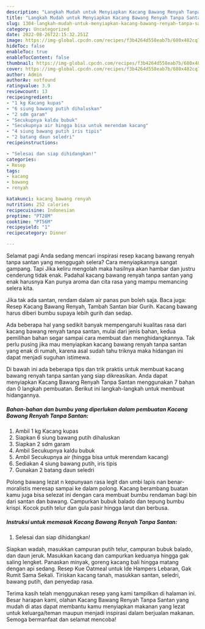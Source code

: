 ```yaml
---
description: "Langkah Mudah untuk Menyiapkan Kacang Bawang Renyah Tanpa Santan{ yang Sempurna,  Menu Buat lebaran"
title: "Langkah Mudah untuk Menyiapkan Kacang Bawang Renyah Tanpa Santan{ yang Sempurna,  Menu Buat lebaran"
slug: 1304-langkah-mudah-untuk-menyiapkan-kacang-bawang-renyah-tanpa-santan-yang-sempurna-menu-buat-lebaran
category: Uncategorized
date: 2022-08-26T22:15:32.251Z
image: https://img-global.cpcdn.com/recipes/f3b4264d558eab7b/680x482cq70/kacang-bawang-renyah-tanpa-santan-foto-resep-utama.jpg
hideToc: false
enableToc: true
enableTocContent: false
thumbnail: https://img-global.cpcdn.com/recipes/f3b4264d558eab7b/680x482cq70/kacang-bawang-renyah-tanpa-santan-foto-resep-utama.jpg
cover: https://img-global.cpcdn.com/recipes/f3b4264d558eab7b/680x482cq70/kacang-bawang-renyah-tanpa-santan-foto-resep-utama.jpg
author: Admin
authorAv: notfound
ratingvalue: 3.9
reviewcount: 13
recipeingredient:
- "1 kg Kacang kupas"
- "6 siung bawang putih dihaluskan"
- "2 sdm garam"
- "Secukupnya kaldu bubuk"
- "Secukupnya air hingga bisa untuk merendam kacang"
- "4 siung bawang putih iris tipis"
- "2 batang daun seledri"
recipeinstructions:

- "Selesai dan siap dihidangkan!"
categories:
- Resep
tags:
- kacang
- bawang
- renyah

katakunci: kacang bawang renyah 
nutrition: 252 calories
recipecuisine: Indonesian
preptime: "PT28M"
cooktime: "PT56M"
recipeyield: "1"
recipecategory: Dinner

---
```



Selamat pagi Anda sedang mencari inspirasi resep kacang bawang renyah tanpa santan yang menggugah selera? Cara menyiapkannya sangat gampang. Tapi Jika keliru mengolah maka hasilnya akan hambar dan justru cenderung tidak enak. Padahal kacang bawang renyah tanpa santan yang enak harusnya Kan punya aroma dan cita rasa yang mampu memancing selera kita.


Jika tak ada santan, rendam dalam air panas pun boleh saja. Baca juga: Resep Kacang Bawang Renyah, Tambah Santan biar Gurih. Kacang bawang harus diberi bumbu supaya lebih gurih dan sedap.

Ada beberapa hal yang sedikit banyak mempengaruhi kualitas rasa dari kacang bawang renyah tanpa santan, mulai dari jenis bahan, kedua pemilihan bahan segar sampai cara membuat dan menghidangkannya. Tak perlu pusing jika mau menyiapkan kacang bawang renyah tanpa santan yang enak di rumah, karena asal sudah tahu triknya maka hidangan ini dapat menjadi suguhan istimewa.


Di bawah ini ada beberapa tips dan trik praktis untuk membuat kacang bawang renyah tanpa santan yang siap dikreasikan. Anda dapat menyiapkan Kacang Bawang Renyah Tanpa Santan menggunakan 7 bahan dan 0 langkah pembuatan. Berikut ini langkah-langkah untuk membuat hidangannya.

<!--inarticleads1-->

##### Bahan-bahan dan bumbu yang diperlukan dalam pembuatan Kacang Bawang Renyah Tanpa Santan:

1. Ambil 1 kg Kacang kupas
1. Siapkan 6 siung bawang putih dihaluskan
1. Siapkan 2 sdm garam
1. Ambil Secukupnya kaldu bubuk
1. Ambil Secukupnya air (hingga bisa untuk merendam kacang)
1. Sediakan 4 siung bawang putih, iris tipis
1. Gunakan 2 batang daun seledri


Polong bawang lezat n kepunyaan rasa legit dan umbi lapis nan benar-moralistis meresap sampai ke dalam polong. Kacang berambang buatan kamu juga bisa selezat ini dengan cara membuat bumbu rendaman bagi bin dari santan dan bawang. Campurkan bubuk balado dan tepung bumbu krispi. Kocok putih telur dan gula pasir hingga larut dan berbusa. 

<!--inarticleads2-->

##### Instruksi untuk memasak Kacang Bawang Renyah Tanpa Santan:


1. Selesai dan siap dihidangkan!

Siapkan wadah, masukkan campuran putih telur, campuran bubuk balado, dan daun jeruk. Masukkan kacang dan campurkan keduanya hingga gak saling lengket. Panaskan minyak, goreng kacang bali hingga matang dengan api sedang. Resep Kue Oatmeal untuk Ide Hampers Lebaran, Gak Rumit Sama Sekali. Tiriskan kacang tanah, masukkan santan, seledri, bawang putih, dan penyedap rasa. 

Terima kasih telah menggunakan resep yang kami tampilkan di halaman ini. Besar harapan kami, olahan Kacang Bawang Renyah Tanpa Santan yang mudah di atas dapat membantu kamu menyiapkan makanan yang lezat untuk keluarga/teman maupun menjadi inspirasi dalam berjualan makanan. Semoga bermanfaat dan selamat mencoba!
